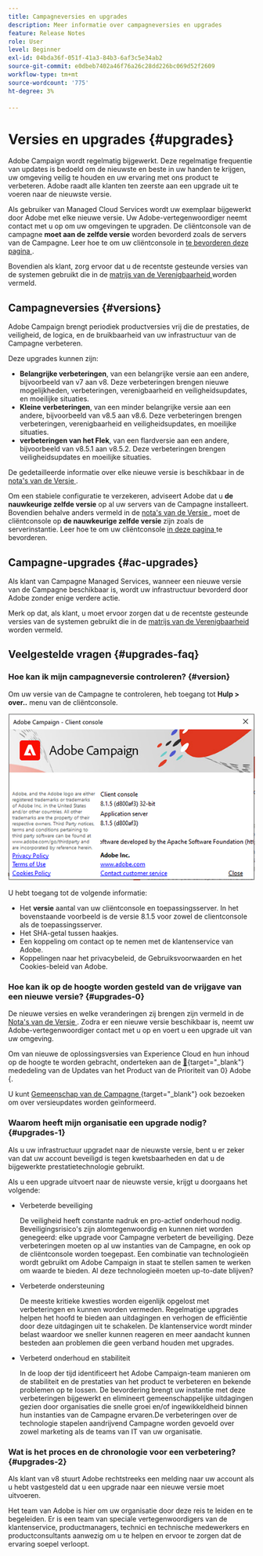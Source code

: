 ```yaml
---
title: Campagneversies en upgrades
description: Meer informatie over campagneversies en upgrades
feature: Release Notes
role: User
level: Beginner
exl-id: 04bda36f-051f-41a3-84b3-6af3c5e34ab2
source-git-commit: e0dbeb7402a46f76a26c28dd226bc069d52f2609
workflow-type: tm+mt
source-wordcount: '775'
ht-degree: 3%

---
```


# Versies en upgrades {#upgrades}

Adobe Campaign wordt regelmatig bijgewerkt. Deze regelmatige frequentie van updates is bedoeld om de nieuwste en beste in uw handen te krijgen, uw omgeving veilig te houden en uw ervaring met ons product te verbeteren. Adobe raadt alle klanten ten zeerste aan een upgrade uit te voeren naar de nieuwste versie.

Als gebruiker van Managed Cloud Services wordt uw exemplaar bijgewerkt door Adobe met elke nieuwe versie. Uw Adobe-vertegenwoordiger neemt contact met u op om uw omgevingen te upgraden. De cliëntconsole van de campagne **moet aan de zelfde versie** worden bevorderd zoals de servers van de Campagne. Leer hoe te om uw cliëntconsole in [ te bevorderen deze pagina ](../start/connect.md#upgrade-ac-console).

Bovendien als klant, zorg ervoor dat u de recentste gesteunde versies van de systemen gebruikt die in de [ matrijs van de Verenigbaarheid ](compatibility-matrix.md) worden vermeld.

## Campagneversies {#versions}

Adobe Campaign brengt periodiek productversies vrij die de prestaties, de veiligheid, de logica, en de bruikbaarheid van uw infrastructuur van de Campagne verbeteren.

Deze upgrades kunnen zijn:

* **Belangrijke verbeteringen**, van een belangrijke versie aan een andere, bijvoorbeeld van v7 aan v8. Deze verbeteringen brengen nieuwe mogelijkheden, verbeteringen, verenigbaarheid en veiligheidsupdates, en moeilijke situaties.
* **Kleine verbeteringen**, van een minder belangrijke versie aan een andere, bijvoorbeeld van v8.5 aan v8.6. Deze verbeteringen brengen verbeteringen, verenigbaarheid en veiligheidsupdates, en moeilijke situaties.
* **verbeteringen van het Flek**, van een flardversie aan een andere, bijvoorbeeld van v8.5.1 aan v8.5.2. Deze verbeteringen brengen veiligheidsupdates en moeilijke situaties.

De gedetailleerde informatie over elke nieuwe versie is beschikbaar in de [ nota&#39;s van de Versie ](release-notes.md).

Om een stabiele configuratie te verzekeren, adviseert Adobe dat u **de nauwkeurige zelfde versie** op al uw servers van de Campagne installeert. Bovendien behalve anders vermeld in de [ nota&#39;s van de Versie ](release-notes.md), moet de cliëntconsole op **de nauwkeurige zelfde versie** zijn zoals de serverinstantie. Leer hoe te om uw cliëntconsole [ in deze pagina ](../start/connect.md#upgrade-ac-console) te bevorderen.


## Campagne-upgrades {#ac-upgrades}

Als klant van Campagne Managed Services, wanneer een nieuwe versie van de Campagne beschikbaar is, wordt uw infrastructuur bevorderd door Adobe zonder enige verdere actie.

Merk op dat, als klant, u moet ervoor zorgen dat u de recentste gesteunde versies van de systemen gebruikt die in de [ matrijs van de Verenigbaarheid ](compatibility-matrix.md) worden vermeld.

## Veelgestelde vragen {#upgrades-faq}

### Hoe kan ik mijn campagneversie controleren? {#version}

Om uw versie van de Campagne te controleren, heb toegang tot **Hulp > over..** menu van de cliëntconsole.

![](assets/ac-version.png)

U hebt toegang tot de volgende informatie:

* Het **versie** aantal van uw cliëntconsole en toepassingsserver. In het bovenstaande voorbeeld is de versie 8.1.5 voor zowel de clientconsole als de toepassingsserver.
* Het SHA-getal tussen haakjes.
* Een koppeling om contact op te nemen met de klantenservice van Adobe.
* Koppelingen naar het privacybeleid, de Gebruiksvoorwaarden en het Cookies-beleid van Adobe.

### Hoe kan ik op de hoogte worden gesteld van de vrijgave van een nieuwe versie? {#upgrades-0}

De nieuwe versies en welke veranderingen zij brengen zijn vermeld in de [ Nota&#39;s van de Versie ](release-notes.md). Zodra er een nieuwe versie beschikbaar is, neemt uw Adobe-vertegenwoordiger contact met u op en voert u een upgrade uit van uw omgeving.

Om van nieuwe de oplossingsversies van Experience Cloud en hun inhoud op de hoogte te worden gebracht, onderteken aan de [&#128279;](https://www.adobe.com/nl/subscription/priority-product-update.html){target="_blank"} mededeling van de Updates van het Product van de Prioriteit van 0&rbrace; Adobe &lbrace;.

U kunt [ Gemeenschap van de Campagne ](https://experienceleaguecommunities.adobe.com/t5/custom/page/page-id/Community-TopicsPage?style=all&amp;sort=date&amp;order=desc&amp;filters=adobe-campaign-classic-community&amp;topic=Campaign+v8){target="_blank"} ook bezoeken om over versieupdates worden geïnformeerd.


### Waarom heeft mijn organisatie een upgrade nodig? {#upgrades-1}

Als u uw infrastructuur upgradet naar de nieuwste versie, bent u er zeker van dat uw account beveiligd is tegen kwetsbaarheden en dat u de bijgewerkte prestatietechnologie gebruikt.

Als u een upgrade uitvoert naar de nieuwste versie, krijgt u doorgaans het volgende:

* Verbeterde beveiliging

  De veiligheid heeft constante nadruk en pro-actief onderhoud nodig. Beveiligingsrisico&#39;s zijn alomtegenwoordig en kunnen niet worden genegeerd: elke upgrade voor Campagne verbetert de beveiliging. Deze verbeteringen moeten op al uw instanties van de Campagne, en ook op de cliëntconsole worden toegepast. Een combinatie van technologieën wordt gebruikt om Adobe Campaign in staat te stellen samen te werken om waarde te bieden. Al deze technologieën moeten up-to-date blijven?

* Verbeterde ondersteuning

  De meeste kritieke kwesties worden eigenlijk opgelost met verbeteringen en kunnen worden vermeden. Regelmatige upgrades helpen het hoofd te bieden aan uitdagingen en verhogen de efficiëntie door deze uitdagingen uit te schakelen. De klantenservice wordt minder belast waardoor we sneller kunnen reageren en meer aandacht kunnen besteden aan problemen die geen verband houden met upgrades.


* Verbeterd onderhoud en stabiliteit

  In de loop der tijd identificeert het Adobe Campaign-team manieren om de stabiliteit en de prestaties van het product te verbeteren en bekende problemen op te lossen. De bevordering brengt uw instantie met deze verbeteringen bijgewerkt en elimineert gemeenschappelijke uitdagingen gezien door organisaties die snelle groei en/of ingewikkeldheid binnen hun instanties van de Campagne ervaren.De verbeteringen over de technologie stapelen aandrijvend Campagne worden gevoeld over zowel marketing als de teams van IT van uw organisatie.


### Wat is het proces en de chronologie voor een verbetering? {#upgrades-2}

Als klant van v8 stuurt Adobe rechtstreeks een melding naar uw account als u hebt vastgesteld dat u een upgrade naar een nieuwe versie moet uitvoeren.

Het team van Adobe is hier om uw organisatie door deze reis te leiden en te begeleiden. Er is een team van speciale vertegenwoordigers van de klantenservice, productmanagers, technici en technische medewerkers en productconsultants aanwezig om u te helpen en ervoor te zorgen dat de ervaring soepel verloopt.
